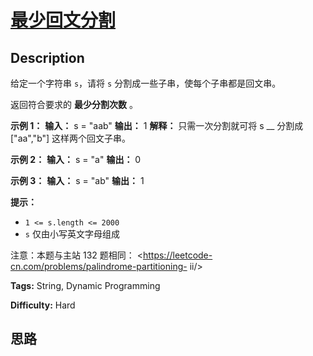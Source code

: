 # [最少回文分割][title]

## Description

给定一个字符串 `s`，请将 `s` 分割成一些子串，使每个子串都是回文串。

返回符合要求的 **最少分割次数** 。



**示例 1：**
            **输入：** s = "aab"    **输出：** 1    **解释：** 只需一次分割就可将 s __ 分割成 ["aa","b"] 这样两个回文子串。    

**示例 2：**
            **输入：** s = "a"    **输出：** 0    

**示例 3：**
            **输入：** s = "ab"    **输出：** 1    



**提示：**

  * `1 <= s.length <= 2000`
  * `s` 仅由小写英文字母组成



注意：本题与主站 132 题相同： <https://leetcode-cn.com/problems/palindrome-partitioning-
ii/>


**Tags:** String, Dynamic Programming

**Difficulty:** Hard

## 思路

[title]: https://leetcode-cn.com/problems/omKAoA
